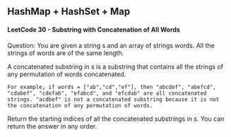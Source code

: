 ## HashMap + HashSet + Map

#### LeetCode 30 - Substring with Concatenation of All Words


Question: You are given a string s and an array of strings words. All the strings of words are of the same length.

A concatenated substring in s is a substring that contains all the strings of any permutation of words concatenated.

    For example, if words = ["ab","cd","ef"], then "abcdef", "abefcd", "cdabef", "cdefab", "efabcd", and "efcdab" are all concatenated strings. "acdbef" is not a concatenated substring because it is not the concatenation of any permutation of words.

Return the starting indices of all the concatenated substrings in s. You can return the answer in any order.